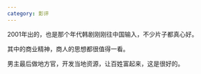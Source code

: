 ```yaml
---
category: 影评
---
```


2001年出的，也是那个年代韩剧刚刚往中国输入，不少片子都真心好。

其中的商业精神，商人的思想都很值得一看。

男主最后做地方官，开发当地资源，让百姓富起来，这是很好的。